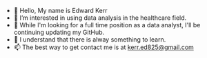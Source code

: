 - 👋 Hello, My name is Edward Kerr
- 👀 I’m interested in using data analysis in the healthcare field.
- 🌱 While I'm looking for a full time position as a data analyst, I'll be continuing updating my GitHub.
- 💞️ I understand that there is alway something to learn.
- 📫 The best way to get contact me is at kerr.ed825@gmail.com

<!---
Silver-Swan/Silver-Swan is a ✨ special ✨ repository because its `README.md` (this file) appears on your GitHub profile.
You can click the Preview link to take a look at your changes.
--->
